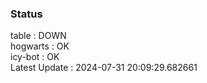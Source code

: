 ### Status


table : DOWN  
hogwarts : OK  
icy-bot : OK  
Latest Update : 2024-07-31 20:09:29.682661
